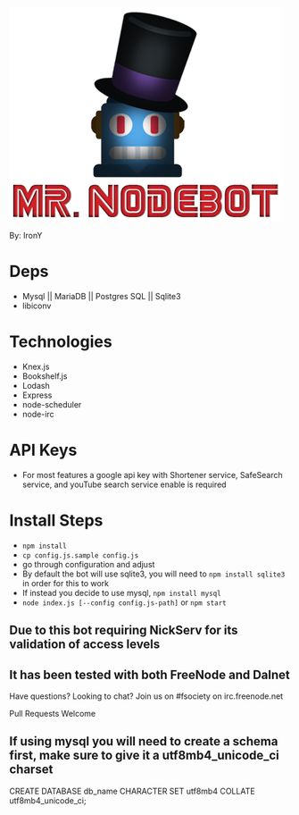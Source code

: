 ![Mr. NodeBot](/web/assets/bot.png?raw=true "Mr. NodeBot")

By: IronY

# Deps

-   Mysql || MariaDB || Postgres SQL || Sqlite3
-   libiconv

# Technologies

-   Knex.js
-   Bookshelf.js
-   Lodash
-   Express
-   node-scheduler
-   node-irc

# API Keys
-   For most features a google api key with Shortener service, SafeSearch service, and youTube search service enable is required

# Install Steps

-   ```npm install```
-   ```cp config.js.sample config.js```
-   go through configuration and adjust
-   By default the bot will use sqlite3, you will need to ```npm install sqlite3``` in order for this to work
-   If instead you decide to use mysql, ```npm install mysql```
-   ```node index.js [--config config.js-path]``` or ```npm start```

## Due to this bot requiring NickServ for its validation of access levels

## It has been tested with both FreeNode and Dalnet

Have questions? Looking to chat? Join us on #fsociety on irc.freenode.net

Pull Requests Welcome

## If using mysql you will need to create a schema first, make sure to give it a utf8mb4_unicode_ci charset
CREATE DATABASE db_name CHARACTER SET utf8mb4 COLLATE utf8mb4_unicode_ci;
